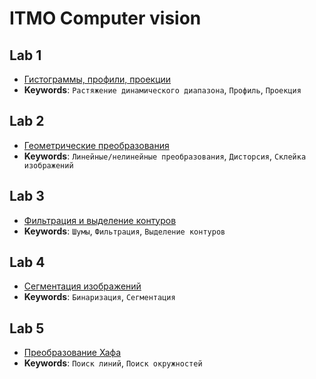 # ITMO Computer vision

## Lab 1
- [Гистограммы, профили, проекции](lab1.ipynb)
- **Keywords**: `Растяжение динамического диапазона`, `Профиль`, `Проекция`
## Lab 2
- [Геометрические преобразования](itmo_cv_lab2.ipynb)
- **Keywords**: `Линейные/нелинейные преобразования`, `Дисторсия`, `Склейка изображений`
## Lab 3
- [Фильтрация и выделение контуров](itmo_cv_lab3.ipynb)
- **Keywords**: `Шумы`, `Фильтрация`, `Выделение контуров`
## Lab 4
- [Сегментация изображений](itmo_cv_lab4.ipynb)
- **Keywords**: `Бинаризация`, `Сегментация`
## Lab 5
- [Преобразование Хафа](itmo_cv_lab5.ipynb)
- **Keywords**: `Поиск линий`, `Поиск окружностей`